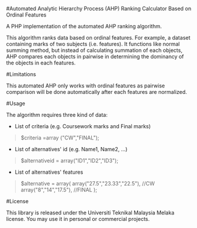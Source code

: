 #Automated Analytic Hierarchy Process (AHP) Ranking Calculator Based on Ordinal Features

A PHP implementation of the automated AHP ranking algorithm.

This algorithm ranks data based on ordinal features. For example, a dataset containing marks of two subjects (i.e. features). It functions like normal summing method, but instead of calculating summation of each objects, AHP compares each objects in pairwise in determining the dominancy of the objects in each features. 

#Limitations

This automated AHP only works with ordinal features as pairwise comparison will be done automatically after each features are normalized.

#Usage

The algorithm requires three kind of data:
- List of criteria (e.g. Coursework marks and Final marks)

> $criteria =array ("CW","FINAL");

- List of alternatives' id (e.g. Name1, Name2, ...)
> $alternativeid = array("ID1","ID2","ID3");

- List of alternatives' features
 
>$alternative = array(
>					array("27.5","23.33","22.5"), //CW
>					array("8","14","17.5"), //FINAL
> 				);

#License

This library is released under the Universiti Teknikal Malaysia Melaka license. You may use it in personal or commercial projects.
